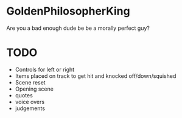 # GoldenPhilosopherKing
Are you a bad enough dude be be a morally perfect guy?


# TODO

- Controls for left or right
- Items placed on track to get hit and knocked off/down/squished
- Scene reset
- Opening scene
- quotes
- voice overs
- judgements